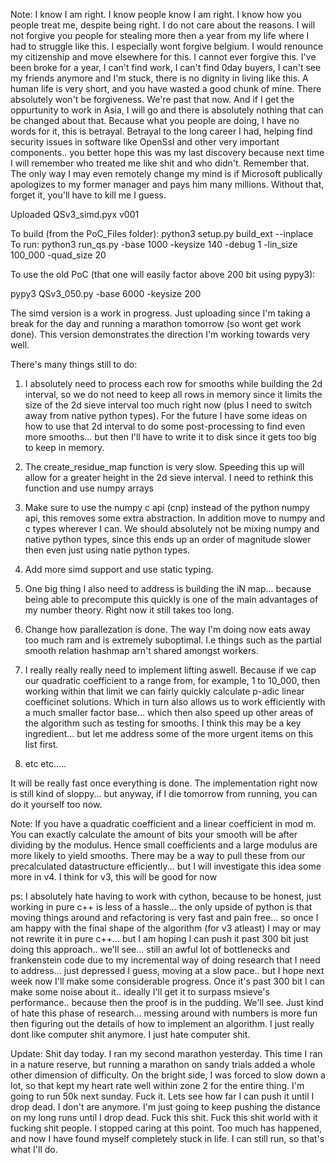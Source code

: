 Note: I know I am right. I know people know I am right. I know how you people treat me, despite being right. I do not care about the reasons. I will not forgive you people for stealing more then a year from my life where I had to struggle like this. I especially wont forgive belgium. I would renounce my citizenship and move elsewhere for this. I cannot ever forgive this. I've been broke for a year, I can't find work, I can't find 0day buyers, I can't see my friends anymore and I'm stuck, there is no dignity in living like this. A human life is very short, and you have wasted a good chunk of mine. There absolutely won't be forgiveness. We're past that now. And if I get the oppurtunity to work in Asia, I will go and there is absolutely nothing that can be changed about that. Because what you people are doing, I have no words for it, this is betrayal. Betrayal to the long career I had, helping find security issues in software like OpenSsl and other very important components.. you better hope this was my last discovery because next time I will remember who treated me like shit and who didn't. Remember that. The only way I may even remotely change my mind is if Microsoft publically apologizes to my former manager and pays him many millions. Without that, forget it, you'll have to kill me I guess.


Uploaded QSv3_simd.pyx v001

To build (from the PoC_Files folder): python3 setup.py build_ext --inplace</br>
To run: python3 run_qs.py -base 1000 -keysize 140 -debug 1 -lin_size 100_000 -quad_size 20

To use the old PoC (that one will easily factor above 200 bit using pypy3):

pypy3 QSv3_050.py -base 6000 -keysize 200

The simd version is a work in progress. Just uploading since I'm taking a break for the day and running a marathon tomorrow (so wont get work done).
This version demonstrates the direction I'm working towards very well.

There's many things still to do:

1. I absolutely need to process each row for smooths while building the 2d interval, so we do not need to keep all rows in memory since it limits the size of the 2d sieve interval too much right now (plus I need to switch away from native python types). For the future I have some ideas on how to use that 2d interval to do some post-processing to find even more smooths... but then I'll have to write it to disk since it gets too big to keep in memory.

2. The create_residue_map function is very slow. Speeding this up will allow for a greater height in the 2d sieve interval. I need to rethink this function and use numpy arrays

3. Make sure to use the numpy c api (cnp) instead of the python numpy api, this removes some extra abstraction. In addition move to numpy and c types wherever I can. We should absolutely not be mixing numpy and native python types, since this ends up an order of magnitude slower then even just using natie python types.

4. Add more simd support and use static typing.

5. One big thing I also need to address is building the iN map... because being able to precompute this quickly is one of the main advantages of my number theory. Right now it still takes too long.

6. Change how parallezation is done. The way I'm doing now eats away too much ram and is extremely suboptimal. I.e things such as the partial smooth relation hashmap arn't shared amongst workers.

7. I really really really need to implement lifting aswell. Because if we cap our quadratic coefficient to a range from, for example, 1 to 10_000, then working within that limit we can fairly quickly calculate p-adic linear coefficinet solutions. Which in turn also allows us to work efficiently with a much smaller factor base... which then also speed up other areas of the algorithm such as testing for smooths. I think this may be a key ingredient... but let me address some of the more urgent items on this list first.

8. etc etc.....

It will be really fast once everything is done. The implementation right now is still kind of sloppy... but anyway, if I die tomorrow from running, you can do it yourself too now.

Note: If you have a quadratic coefficient and a linear coefficient in mod m. You can exactly calculate the amount of bits your smooth will be after dividing by the modulus. Hence small coefficients and a large modulus are more likely to yield smooths.
There may be a way to pull these from our precalculated datastructure efficiently... but I will investigate this idea some more in v4. I think for v3, this will be good for now

ps: I absolutely hate having to work with cython, because to be honest, just working in pure c++ is less of a hassle... the only upside of python is that moving things around and refactoring is very fast and pain free... so once I am happy with the final shape of the algorithm (for v3 atleast) I may or may not rewrite it in pure c++... but I am hoping I can push it past 300 bit just doing this approach.. we'll see... still an awful lot of bottlenecks and frankenstein code due to my incremental way of doing research that I need to address... just depressed I guess, moving at a slow pace.. but I hope next week now I'll make some considerable progress. Once it's past 300 bit I can make some noise about it.. ideally I'll get it to surpass msieve's performance.. because then the proof is in the pudding. We'll see. Just kind of hate this phase of research... messing around with numbers is more fun then figuring out the details of how to implement an algorithm. I just really dont like computer shit anymore. I just hate computer shit.

Update: Shit day today. I ran my second marathon yesterday. This time I ran in a nature reserve, but running a marathon on sandy trials added a whole other dimension of difficulty. On the bright side, I was forced to slow down a lot, so that kept my heart rate well within zone 2 for the entire thing. I'm going to run 50k next sunday. Fuck it. Lets see how far I can push it until I drop dead. I don't are anymore. I'm just going to keep pushing the distance on my long runs until I drop dead. Fuck this shit. Fuck this shit world with it fucking shit people. I stopped caring at this point. Too much has happened, and now I have found myself completely stuck in life. I can still run, so that's what I'll do.
